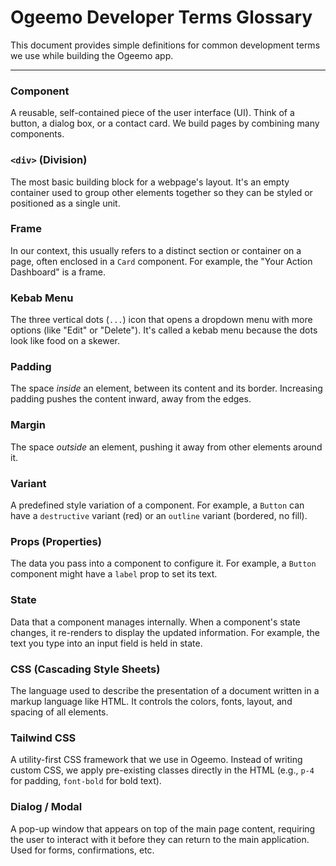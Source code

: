 # Ogeemo Developer Terms Glossary

This document provides simple definitions for common development terms we use while building the Ogeemo app.

---

### **Component**
A reusable, self-contained piece of the user interface (UI). Think of a button, a dialog box, or a contact card. We build pages by combining many components.

### **`<div>` (Division)**
The most basic building block for a webpage's layout. It's an empty container used to group other elements together so they can be styled or positioned as a single unit.

### **Frame**
In our context, this usually refers to a distinct section or container on a page, often enclosed in a `Card` component. For example, the "Your Action Dashboard" is a frame.

### **Kebab Menu**
The three vertical dots (`...`) icon that opens a dropdown menu with more options (like "Edit" or "Delete"). It's called a kebab menu because the dots look like food on a skewer.

### **Padding**
The space *inside* an element, between its content and its border. Increasing padding pushes the content inward, away from the edges.

### **Margin**
The space *outside* an element, pushing it away from other elements around it.

### **Variant**
A predefined style variation of a component. For example, a `Button` can have a `destructive` variant (red) or an `outline` variant (bordered, no fill).

### **Props (Properties)**
The data you pass into a component to configure it. For example, a `Button` component might have a `label` prop to set its text.

### **State**
Data that a component manages internally. When a component's state changes, it re-renders to display the updated information. For example, the text you type into an input field is held in state.

### **CSS (Cascading Style Sheets)**
The language used to describe the presentation of a document written in a markup language like HTML. It controls the colors, fonts, layout, and spacing of all elements.

### **Tailwind CSS**
A utility-first CSS framework that we use in Ogeemo. Instead of writing custom CSS, we apply pre-existing classes directly in the HTML (e.g., `p-4` for padding, `font-bold` for bold text).

### **Dialog / Modal**
A pop-up window that appears on top of the main page content, requiring the user to interact with it before they can return to the main application. Used for forms, confirmations, etc.
